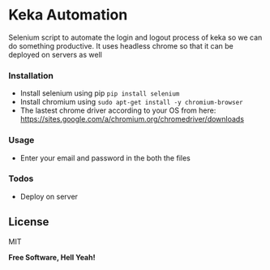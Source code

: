 # Keka Automation
Selenium script to automate the login and logout process of keka so we can do something productive.
It uses headless chrome so that it can be deployed on servers as well


### Installation

  - Install selenium using pip `pip install selenium`
  - Install chromium using `sudo apt-get install -y chromium-browser`
  - The lastest chrome driver according to your OS from here:
    https://sites.google.com/a/chromium.org/chromedriver/downloads

### Usage
 - Enter your email and password in the both the files

### Todos

 - Deploy on server

License
----

MIT


**Free Software, Hell Yeah!**
